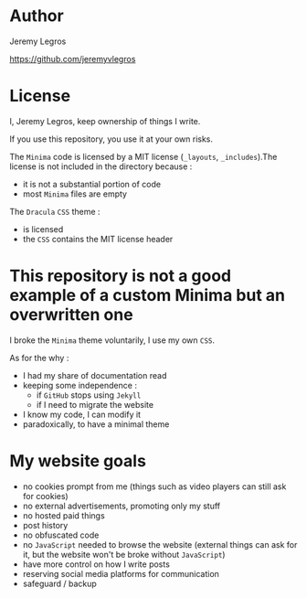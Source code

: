 # Author

Jeremy Legros

https://github.com/jeremyvlegros

# License

I, Jeremy Legros, keep ownership of things I write.

If you use this repository, you use it at your own risks.

The `Minima` code is licensed by a MIT license (`_layouts`, `_includes`).The license is not included in the directory because :

- it is not a substantial portion of code
- most `Minima` files are empty

The `Dracula` `CSS` theme :
- is licensed
- the `CSS` contains the MIT license header

# This repository is not a good example of a custom Minima but an overwritten one

I broke the `Minima` theme voluntarily, I use my own `CSS`.

As for the why :
- I had my share of documentation read
- keeping some independence :
  - if `GitHub` stops using `Jekyll`
  - if I need to migrate the website
- I know my code, I can modify it
- paradoxically, to have a minimal theme

# My website goals
- no cookies prompt from me (things such as video players can still ask for cookies)
- no external advertisements, promoting only my stuff
- no hosted paid things
- post history
- no obfuscated code
- no `JavaScript` needed to browse the website (external things can ask for it, but the website won't be broke without `JavaScript`)
- have more control on how I write posts
- reserving social media platforms for communication
- safeguard / backup
